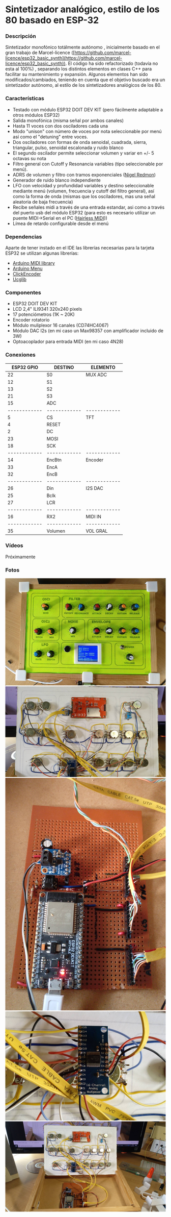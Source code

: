 # Sintetizador analógico, estilo de los 80 basado en ESP-32
### Descripción
Sintetizador monofónico totálmente autónomo , inicialmente basado en el gran trabajo de Marcel-licence ([https://github.com/marcel-licence/esp32_basic_synth](https://github.com/marcel-licence/esp32_basic_synth)).
El código ha sido refactorizado (todavía no esta al 100%) , separando los distintos elementos en clases C++ para facilitar su mantenimiento y expansión.
Algunos elementos han sido modificados/cambiados, teniendo en cuenta que el objetivo buscado era un sintetizador autónomo, al estilo de los sintetizadores analógicos de los 80.

### Características

- Testado con módulo ESP32 DOIT DEV KIT (pero fácilmente adaptable a otros módulos ESP32)
- Salida monofónica (misma señal por ambos canales)
- Hasta 11 voces con dos osciladores cada una
- Modo "unison" con número de voces por nota seleccionable por menú así como el "detuning" entre voces.
- Dos osciladores con formas de onda senoidal, cuadrada, sierra, triangular, pulso, senoidal escalonada y ruido blanco
- El segundo oscilador permite seleccionar volumen y variar en +/- 5 octavas su nota
- Filtro general con Cutoff y Resonancia variables (tipo seleccionable por menú).
- ADRS de volumen y filtro con tramos exponenciales ([Nigel Redmon](http://www.earlevel.com/main/category/digital-audio/oscillators/envelope-generators/?orderby=date&order=ASC))
- Generador de ruido blanco independiente
- LFO con velocidad y profundidad variables y destino seleccionable mediante menú (volumen, frecuencia y cutoff del filtro general), así como la forma de onda (mismas que los osciladores, mas una señal aleatoria de baja frecuencia)
- Recibe señales midi a través de una entrada estandar, asi como a través del puerto usb del módulo ESP32 (para esto es necesario utilizar un puente MIDI->Serial en el PC ([Hairless MIDI](https://projectgus.github.io/hairless-midiserial/)))
- Límea de retardo configurable desde el menú


### Dependencias
Aparte de tener instado en el IDE las librerías necesarias para la tarjeta ESP32 se utilizan algunas librerías:

- [Arduino MIDI library](https://github.com/FortySevenEffects/arduino_midi_library)
- [Arduino Menu](https://github.com/neu-rah/ArduinoMenu)
- [ClickEncoder](https://github.com/0xPIT/encoder)
- [Ucglib](https://github.com/olikraus/ucglib)

### Componentes
- ESP32 DOIT DEV KIT
- LCD 2,4" ILI9341 320x240 pixels
- 17 potenciómetros (1K ~ 20K)
- Encoder rotatorio
- Módulo muliplexor 16 canales (CD74HC4067)
- Módulo DAC I2s (en mi caso un Max98357   con amplificador incluido de 3W)
- Optoacoplador para entrada MIDI (en mi caso 4N28) 

### Conexiones
| ESP32 GPIO |  DESTINO | ELEMENTO  |
| ------------ | ------------ | ------------ | 
| 22 |S0 | MUX ADC |
| 12 |S1 | |
| 13 |S2 | |
| 21 |S3 | |
| 15 |ADC | |
| ------------ | ------------ | ------------ | 
| 5 | CS | TFT |
| 4	| RESET	| |
| 2	| DC | |
| 23 | MOSI	| |
| 18 | SCK | |
| ------------ | ------------ | ------------ | 
| 14 | EncBtn |	Encoder	|
| 33 | EncA	| |
| 32 | EncB	| |
| ------------ | ------------ | ------------ | 
| 26 | Din | I2S DAC |
| 25 | Bclk | |
| 27 | LCR | |
| ------------ | ------------ | ------------ | 
| 16 | RX2 | MIDI IN |
| ------------ | ------------ | ------------ | 
| 35 | Volumen | VOL GRAL|


### Vídeos
Próximamente


### Fotos
![Frontal ](https://github.com/arduino-guay/AG_Sinte/blob/main/fotos/AG_Sinte-ESP32-Frontal.jpg "Frontal ")
![Trasera frontal](https://github.com/arduino-guay/AG_Sinte/blob/main/fotos/AG_Sinte-ESP32-Frontal-Bck.jpg "Trasera frontal")
![Placa](https://github.com/arduino-guay/AG_Sinte/blob/main/fotos/AG_Sinte-ESP32-Placa.jpg "Placa")
![Multiplexor](https://github.com/arduino-guay/AG_Sinte/blob/main/fotos/AG_Sinte-ESP32-MultiplexorADC.jpg "Multiplexor")![Conjuto](https://github.com/arduino-guay/AG_Sinte/blob/main/fotos/AG_Sinte-ESP32-Abierto.jpg "Conjuto")
